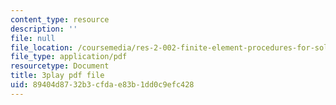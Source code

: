 ```yaml
---
content_type: resource
description: ''
file: null
file_location: /coursemedia/res-2-002-finite-element-procedures-for-solids-and-structures-spring-2010/89404d8732b3cfdae83b1dd0c9efc428_Krb1fF2Ycgo.pdf
file_type: application/pdf
resourcetype: Document
title: 3play pdf file
uid: 89404d87-32b3-cfda-e83b-1dd0c9efc428
---
```

